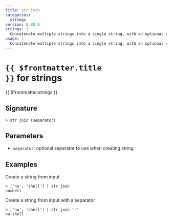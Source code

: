 ```yaml
---
title: str join
categories: |
  strings
version: 0.80.0
strings: |
  Concatenate multiple strings into a single string, with an optional separator between each.
usage: |
  Concatenate multiple strings into a single string, with an optional separator between each.
---
```


# <code>{{ $frontmatter.title }}</code> for strings

<div class='command-title'>{{ $frontmatter.strings }}</div>

## Signature

```> str join (separator)```

## Parameters

 -  `separator`: optional separator to use when creating string

## Examples

Create a string from input
```shell
> ['nu', 'shell'] | str join
nushell
```

Create a string from input with a separator
```shell
> ['nu', 'shell'] | str join '-'
nu-shell
```
